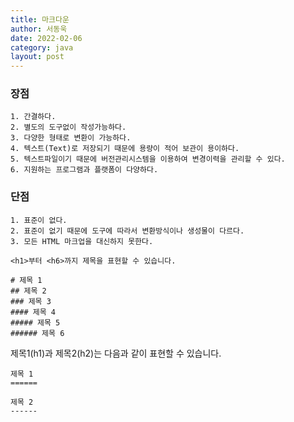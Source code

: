 ```yaml
---
title: 마크다운
author: 서동욱
date: 2022-02-06
category: java
layout: post
---
```


### **장점**

```
1. 간결하다.
2. 별도의 도구없이 작성가능하다.
3. 다양한 형태로 변환이 가능하다.
4. 텍스트(Text)로 저장되기 때문에 용량이 적어 보관이 용이하다.
5. 텍스트파일이기 때문에 버전관리시스템을 이용하여 변경이력을 관리할 수 있다.
6. 지원하는 프로그램과 플랫폼이 다양하다.

``` 

### **단점**

```
1. 표준이 없다.
2. 표준이 없기 때문에 도구에 따라서 변환방식이나 생성물이 다르다.
3. 모든 HTML 마크업을 대신하지 못한다.  

```

```text
<h1>부터 <h6>까지 제목을 표현할 수 있습니다.
```
```text
# 제목 1
## 제목 2
### 제목 3
#### 제목 4
##### 제목 5
###### 제목 6
```
제목1(h1)과 제목2(h2)는 다음과 같이 표현할 수 있습니다.
```text
제목 1
======

제목 2
------
```